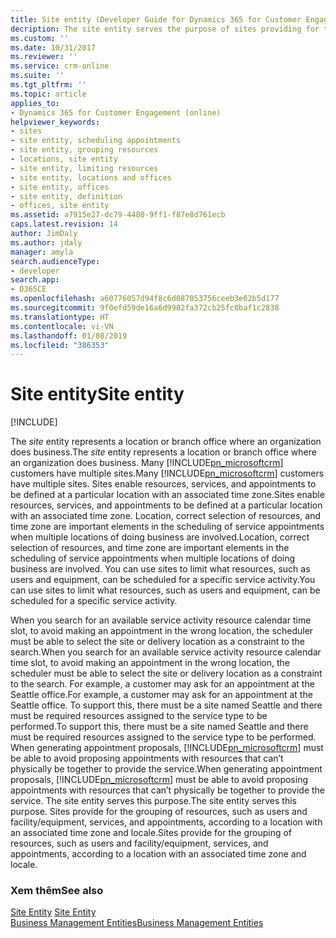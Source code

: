 ```yaml
---
title: Site entity (Developer Guide for Dynamics 365 for Customer Engagement) | MicrosoftDocs
decription: The site entity serves the purpose of sites providing for the grouping of resources, such as users and facility/equipment, services, and appointments, according to a location with an associated time zone and locale.
ms.custom: ''
ms.date: 10/31/2017
ms.reviewer: ''
ms.service: crm-online
ms.suite: ''
ms.tgt_pltfrm: ''
ms.topic: article
applies_to:
- Dynamics 365 for Customer Engagement (online)
helpviewer_keywords:
- sites
- site entity, scheduling appointments
- site entity, grouping resources
- locations, site entity
- site entity, limiting resources
- site entity, locations and offices
- site entity, offices
- site entity, definition
- offices, site entity
ms.assetid: a7915e27-dc79-4480-9ff1-f87e8d761ecb
caps.latest.revision: 14
author: JimDaly
ms.author: jdaly
manager: amyla
search.audienceType:
- developer
search.app:
- D365CE
ms.openlocfilehash: a60776057d94f8c6d087053756ceeb3e62b5d177
ms.sourcegitcommit: 9f0efd59de16a6d9902fa372cb25fc0baf1c2838
ms.translationtype: HT
ms.contentlocale: vi-VN
ms.lasthandoff: 01/08/2019
ms.locfileid: "386353"
---
```

# <a name="site-entity"></a><span data-ttu-id="41ea4-102">Site entity</span><span class="sxs-lookup"><span data-stu-id="41ea4-102">Site entity</span></span>

[!INCLUDE[](../includes/cc_applies_to_update_9_0_0.md)]

<span data-ttu-id="41ea4-103">The *site* entity represents a location or branch office where an organization does business.</span><span class="sxs-lookup"><span data-stu-id="41ea4-103">The *site* entity represents a location or branch office where an organization does business.</span></span> <span data-ttu-id="41ea4-104">Many [!INCLUDE[pn_microsoftcrm](../includes/pn-microsoftcrm.md)] customers have multiple sites.</span><span class="sxs-lookup"><span data-stu-id="41ea4-104">Many [!INCLUDE[pn_microsoftcrm](../includes/pn-microsoftcrm.md)] customers have multiple sites.</span></span> <span data-ttu-id="41ea4-105">Sites enable resources, services, and appointments to be defined at a particular location with an associated time zone.</span><span class="sxs-lookup"><span data-stu-id="41ea4-105">Sites enable resources, services, and appointments to be defined at a particular location with an associated time zone.</span></span> <span data-ttu-id="41ea4-106">Location, correct selection of resources, and time zone are important elements in the scheduling of service appointments when multiple locations of doing business are involved.</span><span class="sxs-lookup"><span data-stu-id="41ea4-106">Location, correct selection of resources, and time zone are important elements in the scheduling of service appointments when multiple locations of doing business are involved.</span></span> <span data-ttu-id="41ea4-107">You can use sites to limit what resources, such as users and equipment, can be scheduled for a specific service activity.</span><span class="sxs-lookup"><span data-stu-id="41ea4-107">You can use sites to limit what resources, such as users and equipment, can be scheduled for a specific service activity.</span></span>  
  
 <span data-ttu-id="41ea4-108">When you search for an available service activity resource calendar time slot, to avoid making an appointment in the wrong location, the scheduler must be able to select the site or delivery location as a constraint to the search.</span><span class="sxs-lookup"><span data-stu-id="41ea4-108">When you search for an available service activity resource calendar time slot, to avoid making an appointment in the wrong location, the scheduler must be able to select the site or delivery location as a constraint to the search.</span></span> <span data-ttu-id="41ea4-109">For example, a customer may ask for an appointment at the Seattle office.</span><span class="sxs-lookup"><span data-stu-id="41ea4-109">For example, a customer may ask for an appointment at the Seattle office.</span></span> <span data-ttu-id="41ea4-110">To support this, there must be a site named Seattle and there must be required resources assigned to the service type to be performed.</span><span class="sxs-lookup"><span data-stu-id="41ea4-110">To support this, there must be a site named Seattle and there must be required resources assigned to the service type to be performed.</span></span> <span data-ttu-id="41ea4-111">When generating appointment proposals, [!INCLUDE[pn_microsoftcrm](../includes/pn-microsoftcrm.md)] must be able to avoid proposing appointments with resources that can’t physically be together to provide the service.</span><span class="sxs-lookup"><span data-stu-id="41ea4-111">When generating appointment proposals, [!INCLUDE[pn_microsoftcrm](../includes/pn-microsoftcrm.md)] must be able to avoid proposing appointments with resources that can’t physically be together to provide the service.</span></span> <span data-ttu-id="41ea4-112">The site entity serves this purpose.</span><span class="sxs-lookup"><span data-stu-id="41ea4-112">The site entity serves this purpose.</span></span> <span data-ttu-id="41ea4-113">Sites provide for the grouping of resources, such as users and facility/equipment, services, and appointments, according to a location with an associated time zone and locale.</span><span class="sxs-lookup"><span data-stu-id="41ea4-113">Sites provide for the grouping of resources, such as users and facility/equipment, services, and appointments, according to a location with an associated time zone and locale.</span></span>  
  
### <a name="see-also"></a><span data-ttu-id="41ea4-114">Xem thêm</span><span class="sxs-lookup"><span data-stu-id="41ea4-114">See also</span></span>  
 <span data-ttu-id="41ea4-115">[Site Entity](entities/site.md) </span><span class="sxs-lookup"><span data-stu-id="41ea4-115">[Site Entity](entities/site.md) </span></span>  
 [<span data-ttu-id="41ea4-116">Business Management Entities</span><span class="sxs-lookup"><span data-stu-id="41ea4-116">Business Management Entities</span></span>](business-management-entities.md)
